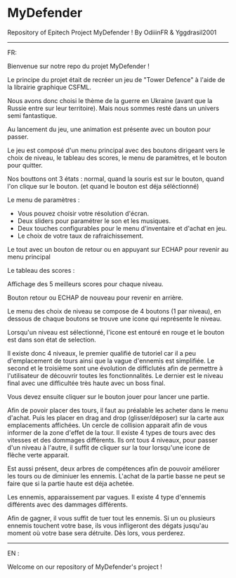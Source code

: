 # MyDefender
Repository of Epitech Project MyDefender ! By OdiiinFR &amp; Yggdrasil2001
___________________________________________________________________________________________________________________________________________________________

FR: 

Bienvenue sur notre repo du projet MyDefender ! 

Le principe du projet était de recréer un jeu de "Tower Defence" à l'aide de la librairie graphique CSFML.

Nous avons donc choisi le thème de la guerre en Ukraine (avant que la Russie entre sur leur territoire). Mais nous sommes resté dans un univers semi fantastique.

Au lancement du jeu, une animation est présente avec un bouton pour passer.

Le jeu est composé d'un menu principal avec des boutons dirigeant vers le choix de niveau, le tableau des scores, le menu de paramètres, et le bouton pour quitter.

Nos bouttons ont 3 états : normal, quand la souris est sur le bouton, quand l'on clique sur le bouton. (et quand le bouton est déja séléctionné)

Le menu de paramètres : 

- Vous pouvez choisir votre résolution d'écran.
- Deux sliders pour paramétrer le son et les musiques.
- Deux touches configurables pour le menu d'inventaire et d'achat en jeu.
- Le choix de votre taux de rafraichissement.

Le tout avec un bouton de retour ou en appuyant sur ECHAP pour revenir au menu principal

Le tableau des scores :

Affichage des 5 meilleurs scores pour chaque niveau.

Bouton retour ou ECHAP de nouveau pour revenir en arrière.

Le menu des choix de niveau se compose de 4 boutons (1 par niveau), en dessous de chaque boutons se trouve une icone qui représente le niveau.

Lorsqu'un niveau est sélectionné, l'icone est entouré en rouge et le bouton est dans son état de selection.

Il existe donc 4 niveaux, le premier qualifié de tutoriel car il a peu d'emplacement de tours ainsi que la vague d'ennemis est simplifiée. Le second et le troisième sont une évolution de difficlutés afin de permettre à l'utilisateur de découvrir toutes les fonctionnalités. Le dernier est le niveau final avec une difficultée très haute avec un boss final.

Vous devez ensuite cliquer sur le bouton jouer pour lancer une partie.

Afin de povoir placer des tours, il faut au préalable les acheter dans le menu d'achat. Puis les placer en drag and drop (glisser/déposer) sur la carte aux emplacements affichées. Un cercle de collision apparait afin de vous informer de la zone d'effet de la tour. Il existe 4 types de tours avec des vitesses et des dommages différents. Ils ont tous 4 niveaux, pour passer d'un niveau à l'autre, il suffit de cliquer sur la tour lorsqu'une icone de flèche verte apparait.

Est aussi présent, deux arbres de compétences afin de pouvoir améliorer les tours ou de diminiuer les ennemis.
L'achat de la partie basse ne peut se faire que si la partie haute est déja achetée.

Les ennemis, apparaissement par vagues. Il existe 4 type d'ennemis différents avec des dammages différents.

Afin de gagner, il vous suffit de tuer tout les ennemis.
Si un ou plusieurs ennemis touchent votre base, ils vous infligeront des dégats jusqu'au moment où votre base sera détruite. Dès lors, vous perderez.

___________________________________________________________________________________________________________________________________________________________

EN : 

Welcome on our repository of MyDefender's project !
